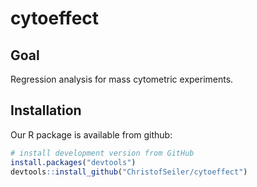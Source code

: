 # cytoeffect

## Goal

Regression analysis for mass cytometric experiments.

## Installation

Our R package is available from github:

``` r
# install development version from GitHub
install.packages("devtools")
devtools::install_github("ChristofSeiler/cytoeffect")
```
